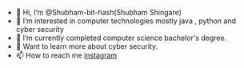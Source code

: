 - 👋 Hi, I’m @Shubham-bit-hash(Shubham Shingare)
- 👀 I’m interested in computer technologies mostly java , python and cyber security
- 🌱 I’m currently completed computer science bachelor's degree.
- 💞️ Want to learn more about cyber security.
- 📫 How to reach me [instagram](https://instagram.com/interest.ing_ai?igshid=YmMyMTA2M2Y=)
<!---
Shubham-bit-hash/Shubham-bit-hash is a ✨ special ✨ repository because its `README.md` (this file) appears on your GitHub profile.
You can click the Preview link to take a look at your changes.
--->
